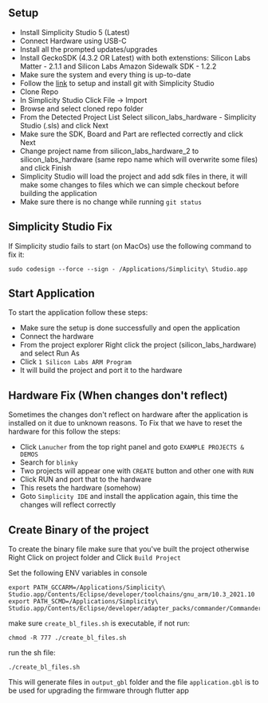 ## Setup

- Install Simplicity Studio 5 (Latest)
- Connect Hardware using USB-C
- Install all the prompted updates/upgrades
- Install GeckoSDK (4.3.2 OR Latest) with both extenstions: Silicon Labs Matter - 2.1.1 and Silicon Labs Amazon Sidewalk
  SDK -
  1.2.2
- Make sure the system and every thing is up-to-date
- Follow
  the [link](https://community.silabs.com/s/article/Installing-EGIT-with-Simplicity-Studio-5-version-5-3-x?language=en_US)
  to setup and install git with Simplicity Studio
- Clone Repo
- In Simplicity Studio Click File -> Import
- Browse and select cloned repo folder
- From the Detected Project List Select silicon_labs_hardware - Simplicity Studio (.sls) and click Next
- Make sure the SDK, Board and Part are reflected correctly and click Next
- Change project name from silicon_labs_hardware_2 to silicon_labs_hardware (same repo name which will overwrite some
  files) and click Finish
- Simplicity Studio will load the project and add sdk files in there, it will make some changes to files which we can
  simple checkout before building the application
- Make sure there is no change while running `git status`

## Simplicity Studio Fix

If Simplicity studio fails to start (on MacOs) use the following command to fix it:

```shell
sudo codesign --force --sign - /Applications/Simplicity\ Studio.app 
```

## Start Application

To start the application follow these steps:

- Make sure the setup is done successfully and open the application
- Connect the hardware
- From the project explorer Right click the project (silicon_labs_hardware) and select Run As
- Click `1 Silicon Labs ARM Program`
- It will build the project and port it to the hardware

## Hardware Fix (When changes don't reflect)

Sometimes the changes don't reflect on hardware after the application is installed on it due to unknown reasons. To Fix
that we have to reset the hardware for this follow the steps:

- Click `Lanucher` from the top right panel and goto `EXAMPLE PROJECTS & DEMOS`
- Search for `blinky`
- Two projects will appear one with `CREATE` button and other one with `RUN`
- Click RUN and port that to the hardware
- This resets the hardware (somehow)
- Goto `Simplicity IDE` and install the application again, this time the changes will reflect correctly

## Create Binary of the project

To create the binary file make sure that you've built the project otherwise Right Click on project folder and
Click `Build Project`

Set the following ENV variables in console

```shell
export PATH_GCCARM=/Applications/Simplicity\ Studio.app/Contents/Eclipse/developer/toolchains/gnu_arm/10.3_2021.10
export PATH_SCMD=/Applications/Simplicity\ Studio.app/Contents/Eclipse/developer/adapter_packs/commander/Commander.app/Contents/MacOS
```

make sure `create_bl_files.sh` is executable, if not run:

```shell
chmod -R 777 ./create_bl_files.sh
```

run the sh file:

```shell
./create_bl_files.sh
```

This will generate files in `output_gbl` folder and the file `application.gbl` is to be used for upgrading the firmware
through flutter app
